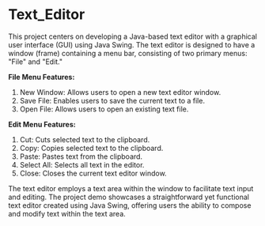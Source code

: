 # Text_Editor

This project centers on developing a Java-based text editor with a graphical user interface (GUI) using Java Swing. The text editor is designed to have a window (frame) containing a menu bar, consisting of two primary menus: "File" and "Edit."

**File Menu Features:**
1. New Window: Allows users to open a new text editor window.
2. Save File: Enables users to save the current text to a file.
3. Open File: Allows users to open an existing text file.

**Edit Menu Features:**
1. Cut: Cuts selected text to the clipboard.
2. Copy: Copies selected text to the clipboard.
3. Paste: Pastes text from the clipboard.
4. Select All: Selects all text in the editor.
5. Close: Closes the current text editor window.

The text editor employs a text area within the window to facilitate text input and editing. The project demo showcases a straightforward yet functional text editor created using Java Swing, offering users the ability to compose and modify text within the text area.
